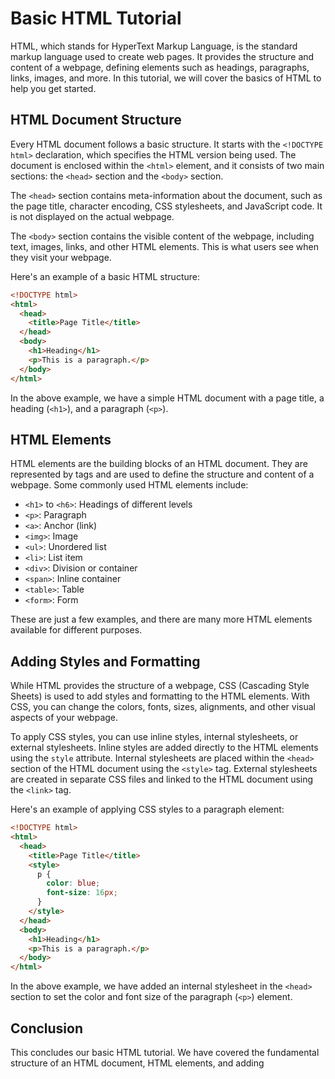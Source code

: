 # Basic HTML Tutorial

HTML, which stands for HyperText Markup Language, is the standard markup language used to create web pages. It provides the structure and content of a webpage, defining elements such as headings, paragraphs, links, images, and more. In this tutorial, we will cover the basics of HTML to help you get started.

## HTML Document Structure

Every HTML document follows a basic structure. It starts with the `<!DOCTYPE html>` declaration, which specifies the HTML version being used. The document is enclosed within the `<html>` element, and it consists of two main sections: the `<head>` section and the `<body>` section.

The `<head>` section contains meta-information about the document, such as the page title, character encoding, CSS stylesheets, and JavaScript code. It is not displayed on the actual webpage.

The `<body>` section contains the visible content of the webpage, including text, images, links, and other HTML elements. This is what users see when they visit your webpage.

Here's an example of a basic HTML structure:

````html
<!DOCTYPE html>
<html>
  <head>
    <title>Page Title</title>
  </head>
  <body>
    <h1>Heading</h1>
    <p>This is a paragraph.</p>
  </body>
</html>
````

In the above example, we have a simple HTML document with a page title, a heading (`<h1>`), and a paragraph (`<p>`).

## HTML Elements

HTML elements are the building blocks of an HTML document. They are represented by tags and are used to define the structure and content of a webpage. Some commonly used HTML elements include:

- `<h1>` to `<h6>`: Headings of different levels
- `<p>`: Paragraph
- `<a>`: Anchor (link)
- `<img>`: Image
- `<ul>`: Unordered list
- `<li>`: List item
- `<div>`: Division or container
- `<span>`: Inline container
- `<table>`: Table
- `<form>`: Form

These are just a few examples, and there are many more HTML elements available for different purposes.

## Adding Styles and Formatting

While HTML provides the structure of a webpage, CSS (Cascading Style Sheets) is used to add styles and formatting to the HTML elements. With CSS, you can change the colors, fonts, sizes, alignments, and other visual aspects of your webpage.

To apply CSS styles, you can use inline styles, internal stylesheets, or external stylesheets. Inline styles are added directly to the HTML elements using the `style` attribute. Internal stylesheets are placed within the `<head>` section of the HTML document using the `<style>` tag. External stylesheets are created in separate CSS files and linked to the HTML document using the `<link>` tag.

Here's an example of applying CSS styles to a paragraph element:

````html
<!DOCTYPE html>
<html>
  <head>
    <title>Page Title</title>
    <style>
      p {
        color: blue;
        font-size: 16px;
      }
    </style>
  </head>
  <body>
    <h1>Heading</h1>
    <p>This is a paragraph.</p>
  </body>
</html>
````

In the above example, we have added an internal stylesheet in the `<head>` section to set the color and font size of the paragraph (`<p>`) element.

## Conclusion

This concludes our basic HTML tutorial. We have covered the fundamental structure of an HTML document, HTML elements, and adding
